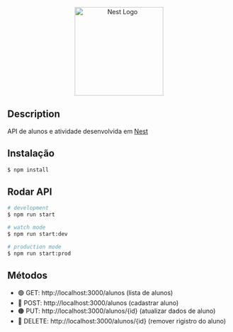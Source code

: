 <p align="center">
  <a href="http://nestjs.com/" target="blank">
    <img src="https://nestjs.com/img/logo-small.svg" width="200" alt="Nest Logo" />
  </a>
</p>

## Description

  API de alunos e atividade desenvolvida em [Nest](https://github.com/nestjs/nest)

## Instalação

```bash
$ npm install
```

## Rodar API

```bash
# development
$ npm run start

# watch mode
$ npm run start:dev

# production mode
$ npm run start:prod
```

<!-- ## Test

```bash
# unit tests
$ npm run test

# e2e tests
$ npm run test:e2e

# test coverage
$ npm run test:cov
``` -->

## Métodos

- 🟢 GET: http://localhost:3000/alunos (lista de alunos)
- 🔵 POST: http://localhost:3000/alunos (cadastrar aluno)
- 🟠 PUT: http://localhost:3000/alunos/{id} (atualizar dados de aluno)
- 🔴 DELETE: http://localhost:3000/alunos/{id} (remover rigistro do aluno)

